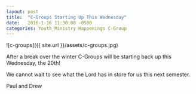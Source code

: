 ```yaml
---
layout: post
title:  "C-Groups Starting Up This Wednesday"
date:   2016-1-16 11:30:00 -0500
categories: Youth_Ministry Happenings C-Group
---
```


![c-groups]({{ site.url }}/assets/c-groups.jpg)


After a break over the winter C-Groups will be starting back up this Wednesday, the 20th! 

We cannot wait to see what the Lord has in store for us this next semester.

Paul and Drew